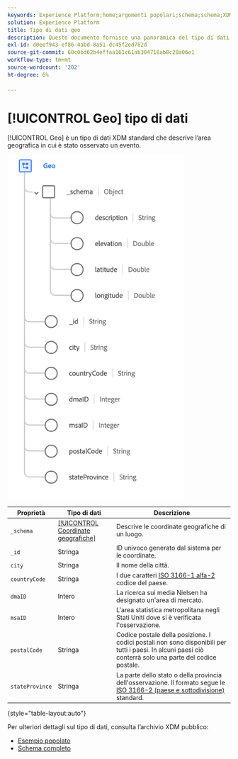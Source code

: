 ```yaml
---
keywords: Experience Platform;home;argomenti popolari;schema;schema;XDM;campi;schemi;schemi;geo;tipo di dati;tipo di dati;tipo di dati;
solution: Experience Platform
title: Tipo di dati geo
description: Questo documento fornisce una panoramica del tipo di dati Geo XDM.
exl-id: d0eef943-ef86-4abd-8a51-dc45f2ed782d
source-git-commit: 60c0bd62b4effaa161c61ab304718ab8c20a06e1
workflow-type: tm+mt
source-wordcount: '202'
ht-degree: 6%

---
```


# [!UICONTROL Geo] tipo di dati

[!UICONTROL Geo] è un tipo di dati XDM standard che descrive l’area geografica in cui è stato osservato un evento.

<img src="../images/data-types/geo.png" width="400" /><br />

| Proprietà | Tipo di dati | Descrizione |
| --- | --- | --- |
| `_schema` | [[!UICONTROL Coordinate geografiche]](./geo-coordinates.md) | Descrive le coordinate geografiche di un luogo. |
| `_id` | Stringa | ID univoco generato dal sistema per le coordinate. |
| `city` | Stringa | Il nome della città. |
| `countryCode` | Stringa | I due caratteri <a href="https://datahub.io/core/country-list">ISO 3166-1 alfa-2</a> codice del paese. |
| `dmaID` | Intero | La ricerca sui media Nielsen ha designato un&#39;area di mercato. |
| `msaID` | Intero | L&#39;area statistica metropolitana negli Stati Uniti dove si è verificata l&#39;osservazione. |
| `postalCode` | Stringa | Codice postale della posizione. I codici postali non sono disponibili per tutti i paesi. In alcuni paesi ciò conterrà solo una parte del codice postale. |
| `stateProvince` | Stringa | La parte dello stato o della provincia dell&#39;osservazione. Il formato segue le [ISO 3166-2 (paese e sottodivisione)](https://www.unece.org/cefact/locode/subdivisions.html) standard. |

{style=&quot;table-layout:auto&quot;}

Per ulteriori dettagli sul tipo di dati, consulta l’archivio XDM pubblico:

* [Esempio popolato](https://github.com/adobe/xdm/blob/master/components/datatypes/demographic/geo.example.1.json)
* [Schema completo](https://github.com/adobe/xdm/blob/master/components/datatypes/demographic/geo.schema.json)
